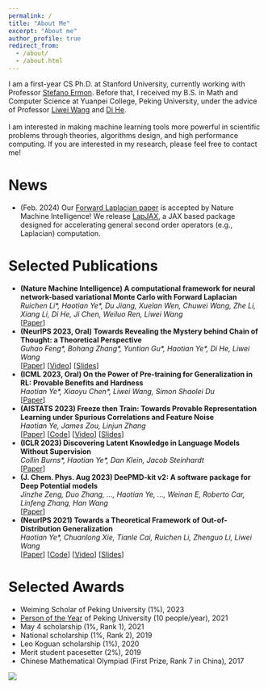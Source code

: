 ```yaml
---
permalink: /
title: "About Me"
excerpt: "About me"
author_profile: true
redirect_from: 
  - /about/
  - /about.html
---
```


I am a first-year CS Ph.D. at Stanford University, currently working with Professor [Stefano Ermon](https://cs.stanford.edu/~ermon/). Before that, I received my B.S. in Math and Computer Science at Yuanpei College, Peking University, under the advice of Professor [Liwei Wang](http://www.liweiwang-pku.com/) and [Di He](https://dihe-pku.github.io/). 
<br/>
<br/>
I am interested in making machine learning tools more powerful in scientific problems through theories, algorithms design, and high performance computing. If you are interested in my research, please feel free to contact me!

News
======
- (Feb. 2024) Our [Forward Laplacian paper](https://www.nature.com/articles/s42256-024-00794-x) is accepted by Nature Machine Intelligence! We release [LapJAX](https://github.com/YWolfeee/lapjax), a JAX based package designed for accelerating general second order operators (e.g., Laplacian) computation.

Selected Publications
======
- **(Nature Machine Intelligence) A computational framework for neural network-based variational Monte Carlo with Forward Laplacian**
  <br/>
  _Ruichen Li\*, Haotian Ye\*, Du Jiang, Xuelan Wen, Chuwei Wang, Zhe Li, Xiang Li, Di He, Ji Chen, Weiluo Ren, Liwei Wang_
  <br/>
  [[Paper](https://www.nature.com/articles/s42256-024-00794-x)]
- **(NeurIPS 2023, Oral) Towards Revealing the Mystery behind Chain of Thought: a Theoretical Perspective**
  <br/>
  _Guhao Feng\*, Bohang Zhang\*, Yuntian Gu\*, Haotian Ye\*, Di He, Liwei Wang_
  <br/>
  [[Paper](https://arxiv.org/abs/2305.15408)]
  [[Video](https://youtu.be/nOIRuVluCyE)]
  [[Slides](https://haotianye.com/files/NeurIPS23/Slides_NeurIPS23_CoT.pdf)]
- **(ICML 2023, Oral) On the Power of Pre-training for Generalization in RL: Provable Benefits and Hardness**
  <br/>
  _Haotian Ye\*, Xiaoyu Chen\*, Liwei Wang, Simon Shaolei Du_
  <br/>
  [[Paper](https://arxiv.org/abs/2210.10464)]
- **(AISTATS 2023) Freeze then Train: Towards Provable Representation Learning under Spurious Correlations and Feature Noise**
  <br/>
  _Haotian Ye, James Zou, Linjun Zhang_
  <br/>
  [[Paper](https://arxiv.org/abs/2210.11075)]
  [[Code](https://github.com/YWolfeee/Freeze-Then-Train)]
  [[Video](https://www.youtube.com/watch?v=K9evpKADRpk)]
  [[Slides](https://haotianye.com/files/AISTATS23/slides_AISTATS23_FTT.pdf)]
- **(ICLR 2023) Discovering Latent Knowledge in Language Models Without Supervision**
  <br/>
  _Collin Burns\*, Haotian Ye\*, Dan Klein, Jacob Steinhardt_
  <br/>
  [[Paper](https://arxiv.org/abs/2212.03827)]
- **(J. Chem. Phys. Aug 2023) DeePMD-kit v2: A software package for Deep Potential models**
  <br/>
  _Jinzhe Zeng, Duo Zhang, ..., Haotian Ye, ..., Weinan E, Roberto Car, Linfeng Zhang, Han Wang_
  <br/>
  [[Paper](https://doi.org/10.1063/5.0155600)]
- **(NeurIPS 2021) Towards a Theoretical Framework of Out-of-Distribution Generalization**
  <br/>
  _Haotian Ye\*, Chuanlong Xie, Tianle Cai, Ruichen Li, Zhenguo Li, Liwei Wang_
  <br/>
  [[Paper](https://arxiv.org/abs/2106.04496)]
  [[Code](https://github.com/YWolfeee/DomainBed)]
  [[Video](https://slideslive.com/38967497/towards-a-theoretical-framework-of-outofdistribution-generalization?ref=recommended)]
  [[Slides](http://haotianye.com/files/NeurIPS21/slides_NeurIPS21_OOD.pdf)]


Selected Awards
======
- Weiming Scholar of Peking University (1%), 2023
- [Person of the Year](http://m.cyol.com/gb/articles/2021-12/28/content_XM2l5spYg.html) of Peking University (10 people/year), 2021
- May 4 scholarship (1%, Rank 1), 2021
- National scholarship (1%, Rank 2), 2019
- Leo Koguan scholarship (1%), 2020
- Merit student pacesetter (2%), 2019
- Chinese Mathematical Olympiad (First Prize, Rank 7 in China), 2017

<a href='https://clustrmaps.com/site/1bpcz'  title='Visit tracker'><img src='//clustrmaps.com/map_v2.png?cl=ffffff&w=600&t=tt&d=H_rmQ74PzdkUNlANtUmgRXjPSpOOYZFUaRnZHpKaXyE'/></a>
